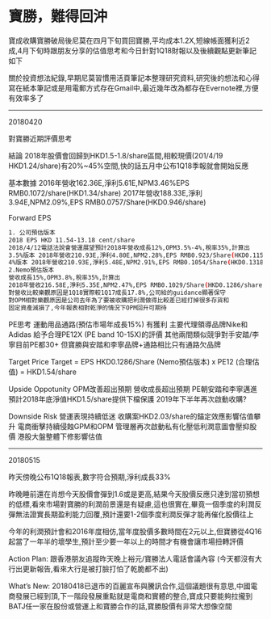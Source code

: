 # 寶勝，難得回沖


寶成收購寶勝破局後尼莫在四月下旬買回寶勝,平均成本1.2X,短線帳面獲利近2成,4月下旬時跟朋友分享的估值思考和今日針對1Q18財報以及後續觀點更新筆記如下

關於投資想法紀錄,早期尼莫習慣用活頁筆記本整理研究資料,研究後的想法和心得寫在紙本筆記或是用電郵方式存在Gmail中,最近幾年改為都存在Evernote裡,方便有效率多了

---

20180420

對寶勝近期評價思考

結論
2018年股價會回歸到HKD1.5-1.8/share區間,相較現價(201/4/19 HKD1.24/share)有20%~45%空間,快的話五月中公布1Q18季報就會開始反應

基本數據
2016年營收162.36E,淨利5.61E,NPM3.46%EPS RMB0.1072/share(HKD1.34/share)
2017年營收188.33E,淨利3.94E,NPM2.09%,EPS RMB0.0757/Share(HKD0.946/share)

Forward EPS

```sh
1. 公司預估版本
2018 EPS HKD 11.54-13.18 cent/share
2018/4/12電話法說會營運展望預計2018年營收成長12%,OPM3.5%-4%,稅率35%,計算出
3.5%版本 2018年營收210.93E,淨利4.80E,NPM2.28%,EPS RMB0.923/Share(HKD0.1154/share)
4%版本 2018年營收210.93E,淨利5.48E,NPM2.91%,EPS RMB0.1054/Share(HKD0.1318/share)
2.Nemo預估版本
營收成長15%,OPM3.8%,稅率35%,計算出
2018年營收216.58E,淨利5.35E,NPM2.47%,EPS RMB0.1029/Share(HKD0.1286/share)
對營收比較樂觀原因是1Q18實際較1Q17成長17.8%,公司給的guidance顯著保守
對OPM相對樂觀原因是公司去年為了要被收購把利潤做得比較差已經打掉很多存貨和
固定資產減損了,今年報表相對乾淨的情況下OPM回升可期待
```


PE思考
運動用品通路(預估市場年成長15%)
有獲利
主要代理領導品牌Nike和Adidas
給予合理PE12X (PE band 10-15X)的評價
其他兩間類似競爭對手安踏/李寧目前PE都30+
但寶勝與安踏和李寧品牌+通路相比只有通路欠品牌

Target Price
Target = EPS HKD0.1286/Share (Nemo預估版本) x PE12 (合理估值) = HKD1.54/share

Upside Oppotunity
OPM改善超出預期
營收成長超出預期
PE朝安踏和李寧邁進
預計2018年底淨值HKD1.5/share提供下檔保護
2019年下半年再次啟動收購?

Downside Risk
營運表現持續低迷
收購案HKD2.03/share的錨定效應影響估值攀升
電商衝擊持續侵蝕GPM和OPM
管理層再次啟動私有化壓低利潤意圖會壓抑股價
港股大盤整體下修影響估值

---

20180515

昨天傍晚公布1Q18報表,數字符合預期,淨利成長33%

昨晚睡前還在肖想今天股價會彈到1.6或是更高,結果今天股價反應只達到當初預想的低標,看來市場對寶勝的利潤前景還是有疑慮,這也很實在,畢竟一個季度的利潤反彈無法證實長期盈利能力回覆,預計還要1-2個季度利潤反彈才能再催化股價往上

今年的利潤預計會和2016年度相仿,當年度股價多數時間在2元以上,但寶勝從4Q16起當了一年半的壞學生,預計至少要一年以上的時間才有機會讓市場扭轉評價

Action Plan: 跟香港朋友追蹤昨天晚上裕元/寶勝法人電話會議內容 (今天都沒有大行出更新報告,看來大行是被打臉打怕了乾脆都不出)

What’s New: 20180418已退市的百麗宣布與騰訊合作,這個議題很有意思,中國電商發展已經到頂,下一階段發展重點就是電商和實體的整合,寶成只要能夠拉攏到BATJ任一家在股份或營運上和寶勝合作的話,寶勝股價有非常大想像空間